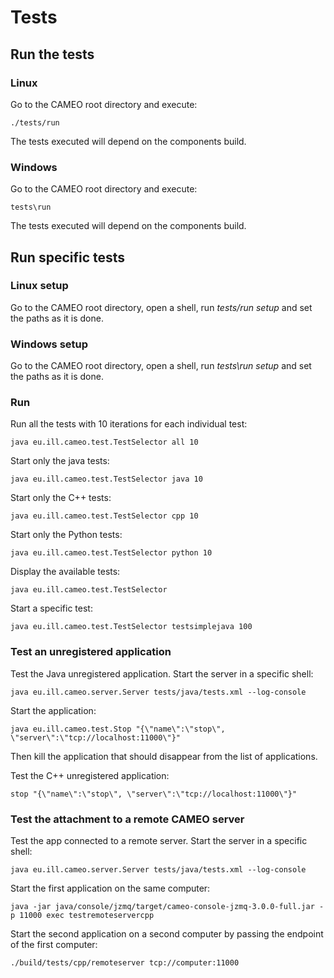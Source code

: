 # Tests

## Run the tests

### Linux

Go to the CAMEO root directory and execute:

```
./tests/run
```

The tests executed will depend on the components build.


### Windows

Go to the CAMEO root directory and execute:

```
tests\run
```

The tests executed will depend on the components build.




## Run specific tests

### Linux setup

Go to the CAMEO root directory, open a shell, run *tests/run setup* and set the paths as it is done.

### Windows setup

Go to the CAMEO root directory, open a shell, run *tests\run setup* and set the paths as it is done.

### Run

Run all the tests with 10 iterations for each individual test:  
``` 
java eu.ill.cameo.test.TestSelector all 10
```
Start only the java tests:
```
java eu.ill.cameo.test.TestSelector java 10
```
Start only the C++ tests:
```
java eu.ill.cameo.test.TestSelector cpp 10
```
Start only the Python tests:
```
java eu.ill.cameo.test.TestSelector python 10
```
Display the available tests:
```
java eu.ill.cameo.test.TestSelector
```
	
Start a specific test:
```
java eu.ill.cameo.test.TestSelector testsimplejava 100
```

### Test an unregistered application

Test the Java unregistered application. Start the server in a specific shell:
```
java eu.ill.cameo.server.Server tests/java/tests.xml --log-console
```
Start the application:
```
java eu.ill.cameo.test.Stop "{\"name\":\"stop\", \"server\":\"tcp://localhost:11000\"}"
```

Then kill the application that should disappear from the list of applications.

Test the C++ unregistered application:
```
stop "{\"name\":\"stop\", \"server\":\"tcp://localhost:11000\"}"
```

### Test the attachment to a remote CAMEO server

Test the app connected to a remote server. Start the server in a specific shell:
```
java eu.ill.cameo.server.Server tests/java/tests.xml --log-console
```
Start the first application on the same computer:
```
java -jar java/console/jzmq/target/cameo-console-jzmq-3.0.0-full.jar -p 11000 exec testremoteservercpp
```

Start the second application on a second computer by passing the endpoint of the first computer:
```
./build/tests/cpp/remoteserver tcp://computer:11000
```

